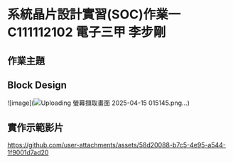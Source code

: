 # 系統晶片設計實習(SOC)作業一      C111112102 電子三甲 李步剛
## 作業主題

## Block Design
![image](![Uploading 螢幕擷取畫面 2025-04-15 015145.png…]())


## 實作示範影片
https://github.com/user-attachments/assets/58d20088-b7c5-4e95-a544-1f9001d7ad20

